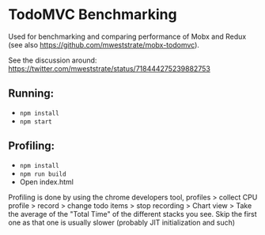# TodoMVC Benchmarking

Used for benchmarking and comparing performance of Mobx and Redux (see also https://github.com/mweststrate/mobx-todomvc).

See the discussion around: https://twitter.com/mweststrate/status/718444275239882753

## Running:
* `npm install`
* `npm start`

## Profiling:

* `npm install`
* `npm run build`
* Open index.html

Profiling is done by using the chrome developers tool, profiles > collect CPU profile > record > change todo items > stop recording > Chart view > Take the average of the "Total Time" of the different stacks you see. Skip the first one as that one is usually slower (probably JIT initialization and such) 